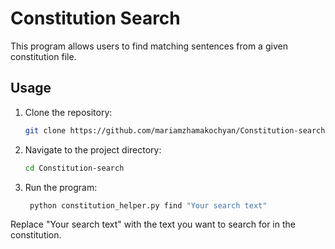 # Constitution Search

This program allows users to find matching sentences from a given constitution file.

## Usage

1. Clone the repository:

   ```bash
   git clone https://github.com/mariamzhamakochyan/Constitution-search.git
2. Navigate to the project directory:
   ```bash
   cd Constitution-search
3. Run the program:
   ```bash
    python constitution_helper.py find "Your search text"

Replace "Your search text" with the text you want to search for in the constitution.
